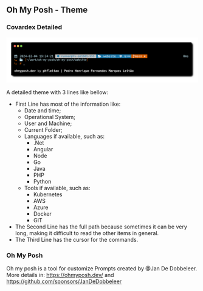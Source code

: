 ## Oh My Posh - Theme
### Covardex Detailed

![Covardex Detailed Theme](image/covardex-detailed.png?raw=true "Covardex Detailed Theme")

A detailed theme with 3 lines like bellow:
- First Line has most of the information like: 
    - Date and time;
    - Operational System;
    - User and Machine;
    - Current Folder;
    - Languages if available, such as:
        - .Net
        - Angular
        - Node
        - Go
        - Java
        - PHP
        - Python
    - Tools if available, such as:
        - Kubernetes
        - AWS
        - Azure
        - Docker
        - GIT
- The Second Line has the full path because sometimes it can be very long, making it difficult to read the other items in general.
- The Third Line has the cursor for the commands.

### Oh My Posh
Oh my posh is a tool for customize Prompts created by @Jan De Dobbeleer.
More details in: https://ohmyposh.dev/ and https://github.com/sponsors/JanDeDobbeleer